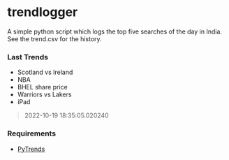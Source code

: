 # trendlogger
A simple python script which logs the top five searches of the day in India.<br>See the trend.csv for the history.<br>

<!-- Last Trends -->
### Last Trends
* Scotland vs Ireland
* NBA
* BHEL share price
* Warriors vs Lakers
* iPad
> 2022-10-19 18:35:05.020240

<!-- Requirements -->
### Requirements
* [PyTrends](https://github.com/dreyco676/pytrends)
